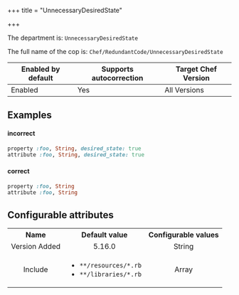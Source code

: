 +++
title = "UnnecessaryDesiredState"

+++

<!-- This content is automatically generated. See https://github.com/chef/chef-web-docs/blob/main/generated/README.md -->

The department is: `UnnecessaryDesiredState`

The full name of the cop is: `Chef/RedundantCode/UnnecessaryDesiredState`

| Enabled by default | Supports autocorrection | Target Chef Version |
| --- | --- | --- |
| Enabled | Yes | All Versions |

## Examples


#### incorrect

```ruby
property :foo, String, desired_state: true
attribute :foo, String, desired_state: true
```

#### correct

```ruby
property :foo, String
attribute :foo, String
```

## Configurable attributes

<table>
<tbody><tr>
<th>Name</th>
<th>Default value</th>
<th>Configurable values</th>
</tr>
<tr>
<td style="text-align:center">Version Added</td>
<td style="text-align:center">5.16.0</td>
<td style="text-align:center">String</td>
</tr>
<tr><td style="text-align:center">Include</td>
<td style="text-align:center"><ul>
<li><code>**/resources/*.rb</code></li>
<li><code>**/libraries/*.rb</code></li>
</ul>
</td>
<td style="text-align:center">Array</td>
</tr></tbody></table>
